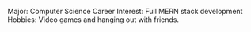 Major: Computer Science
Career Interest: Full MERN stack development
Hobbies: Video games and hanging out with friends.
